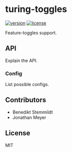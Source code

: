 # turing-toggles

[![version](https://img.shields.io/npm/v/turing-toggles.svg)](https://www.npmjs.com/package/turing-toggles) [![license](https://img.shields.io/npm/l/turing-toggles.svg)](./LICENSE)

Feature-toggles support.

## API

Explain the API.

### Config

List possible configs.

## Contributors

- Benedikt Stemmildt
- Jonathan Meyer

## License

MIT

